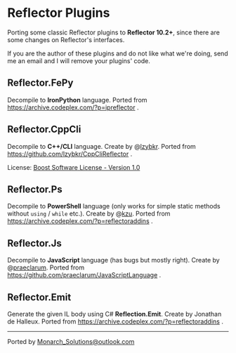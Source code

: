 # Reflector Plugins

Porting some classic Reflector plugins to **Reflector 10.2+**, since there are some changes on Reflector's interfaces.

If you are the author of these plugins and do not like what we're doing, send me an email and I will remove your plugins' code.

## Reflector.FePy
Decompile to **IronPython** language. Ported from https://archive.codeplex.com/?p=ipreflector .

## Reflector.CppCli
Decompile to **C++/CLI** language. Create by @[lzybkr](https://github.com/lzybkr). Ported from https://github.com/lzybkr/CppCliReflector .

License: [Boost Software License - Version 1.0](https://github.com/lzybkr/CppCliReflector/blob/master/README.md)

## Reflector.Ps
Decompile to **PowerShell** language (only works for simple static methods without `using` / `while` etc.). Create by @[kzu](https://github.com/kzu). Ported from https://archive.codeplex.com/?p=reflectoraddins .

## Reflector.Js
Decompile to **JavaScript** language (has bugs but mostly right). Create by @[praeclarum](https://github.com/praeclarum). Ported from https://github.com/praeclarum/JavaScriptLanguage .

## Reflector.Emit
Generate the given IL body using C# **Reflection.Emit**. Create by Jonathan de Halleux. Ported from https://archive.codeplex.com/?p=reflectoraddins .

------

Ported by Monarch_Solutions@outlook.com
